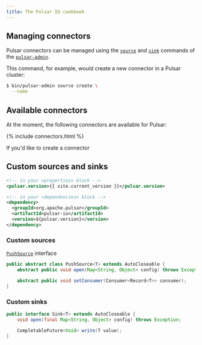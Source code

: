 ```yaml
---
title: The Pulsar IO cookbook
---
```


## Managing connectors

Pulsar connectors can be managed using the [`source`](../../reference/CliTools#pulsar-admin-source) and [`sink`](../../reference/CliTools#pulsar-admin-sink) commands of the [`pulsar-admin`](../../reference/CliTools#pulsar-admin).

This command, for example, would create a new connector in a Pulsar cluster:

```bash
$ bin/pulsar-admin source create \
  --name 
```

## Available connectors

At the moment, the following connectors are available for Pulsar:

{% include connectors.html %}

If you'd like to create a connector 

## Custom sources and sinks

```xml
<!-- in your <properties> block -->
<pulsar.version>{{ site.current_version }}</pulsar.version>

<!-- in your <dependencies> block -->
<dependency>
  <groupId>org.apache.pulsar</groupId>
  <artifactId>pulsar-io</artifactId>
  <version>${pulsar.version}</version>
</dependency>
```

### Custom sources

[`PushSource`](https://github.com/apache/incubator-pulsar/blob/master/pulsar-io/core/src/main/java/org/apache/pulsar/io/core/PushSource.java) interface

```java
public abstract class PushSource<T> extends AutoCloseable {
    abstract public void open(Map<String, Object> config) throws Exception;

    abstract public void setConsumer(Consumer<Record<T>> consumer);
}
```

### Custom sinks

```java
public interface Sink<T> extends AutoCloseable {
    void open(final Map<String, Object> config) throws Exception;

    CompletableFuture<Void> write(T value);
}
```